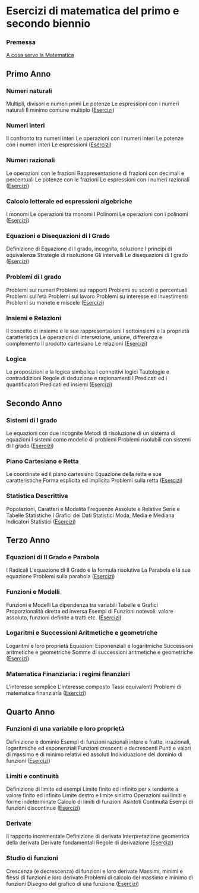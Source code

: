 # Esercizi di matematica del primo e secondo biennio

### Premessa
[A cosa serve la Matematica](http://felixblog.github.io/edu/A_cosa_serve_la_Matematica.html) 

## Primo Anno

### Numeri naturali
Multipli, divisori e numeri primi
Le potenze
Le espressioni con i numeri naturali
Il minimo comune multiplo
([Esercizi](http://felixblog.github.io/edu/Esercizi_Numeri_Naturali.html))

### Numeri interi
Il confronto tra numeri interi
Le operazioni con i numeri interi
Le potenze con i numeri interi 
Le espressioni
([Esercizi](http://felixblog.github.io/edu/Esercizi_Numeri_Interi.html))

### Numeri razionali
Le operazioni con le frazioni
Rappresentazione di frazioni con decimali e percentuali
Le potenze con le frazioni
Le espressioni con i numeri razionali
([Esercizi](http://felixblog.github.io/edu/Esercizi_Numeri_Razionali.html))

### Calcolo letterale ed espressioni algebriche
I monomi
Le operazioni tra monomi
I Polinomi
Le operazioni con i polinomi
([Esercizi](http://felixblog.github.io/edu/Esercizi_Monomi_Polinomi.html)) 

### Equazioni e Disequazioni di I Grado
Definizione di Equazione di I grado, incognita, soluzione
I principi di equivalenza
Strategie di risoluzione
Gli intervalli
Le disequazioni di I grado
([Esercizi](http://felixblog.github.io/edu/Esercizi_Equazioni_e_Formule.html)) 

### Problemi di I grado
Problemi sui numeri
Problemi sui rapporti
Problemi su sconti e percentuali
Problemi sull'età
Problemi sul lavoro
Problemi su interesse ed investimenti
Problemi su monete e miscele
([Esercizi](http://felixblog.github.io/edu/Problemi_I_grado.html)) 

### Insiemi e Relazioni
Il concetto di insieme e le sue rappresentazioni
I sottoinsiemi e la proprietà caratteristica
Le operazioni di intersezione, unione, differenza e complemento
Il prodotto cartesiano
Le relazioni
([Esercizi](http://felixblog.github.io/edu/Insiemi_e_Relazioni.html)) 

### Logica
Le proposizioni e la logica simbolica
I connettivi logici
Tautologie e contraddizioni
Regole di deduzione e ragionamenti
I Predicati ed i quantificatori
Predicati ed insiemi
([Esercizi](http://felixblog.github.io/edu/La_Logica.html)) 




## Secondo Anno

### Sistemi di I grado
Le equazioni con due incognite
Metodi di risoluzione di un sistema di equazioni
I sistemi come modello di problemi
Problemi risolubili con sistemi di I grado
([Esercizi](http://felixblog.github.io/edu/Sistemi_I_Grado.html)) 

### Piano Cartesiano e Retta
Le coordinate ed il piano cartesiano
Equazione della retta e sue caratteristiche
Forma esplicita ed implicita
Problemi sulla retta
([Esercizi](http://felixblog.github.io/edu/Piano_Cartesiano_e_Retta.html)) 

### Statistica Descrittiva
Popolazioni, Caratteri e Modalità
Frequenze Assolute e Relative
Serie e Tabelle Statistiche
I Grafici dei Dati Statistici
Moda, Media e Mediana
Indicatori Statistici
([Esercizi](http://felixblog.github.io/edu/Statistica_Descrittiva.html))




## Terzo Anno

### Equazioni di II Grado e Parabola
I Radicali
L'equazione di II Grado e la formula risolutiva
La Parabola e la sua equazione
Problemi sulla parabola
([Esercizi](http://felixblog.github.io/edu/Equazioni_II_Grado_e_Parabola.html)) 

### Funzioni e Modelli
Funzioni e Modelli
La dipendenza tra variabili
Tabelle e Grafici
Proporzionalità diretta ed inversa
Esempi di Funzioni notevoli: valore assoluto, funzioni definite a tratti etc.
([Esercizi](http://felixblog.github.io/edu/Funzioni_e_Grafici.html)) 

### Logaritmi e Successioni Aritmetiche e geometriche

Logaritmi e loro proprietà
Equazioni Esponenziali e logaritmiche
Successioni aritmetiche e geometriche
Somme di successioni aritmetiche e geometriche
([Esercizi](http://felixblog.github.io/edu/Logaritmi_Successioni_Aritmetiche_Geometriche.html)) 

### Matematica Finanziaria: i regimi finanziari

L'interesse semplice
L'interesse composto
Tassi equivalenti
Problemi di matematica finanziaria
([Esercizi](http://felixblog.github.io/edu/Regimi_Finanziari.html))




## Quarto Anno

### Funzioni di una variabile e loro proprietà
Definizione e dominio
Esempi di funzioni razionali intere e fratte, irrazionali, logaritmiche ed esponenziali
Funzioni crescenti e decrescenti
Punti e valori di massimo e di minimo relativi ed assoluti
Individuazione del dominio di funzioni
([Esercizi](http://felixblog.github.io/edu/Funzioni_E_Loro_Proprietà.html))

### Limiti e continuità
Definizione di limite ed esempi
Limite finito ed infinito per x tendente a valore finito ed infinito
Limite destro e limite sinistro
Operazioni sui limiti e forme indeterminate
Calcolo di limiti di funzioni
Asintoti
Continuità
Esempi di funzioni discontinue
([Esercizi](http://felixblog.github.io/edu/Esercizi_Funzioni_Limiti_e_Continuita.html)) 

### Derivate
Il rapporto incrementale
Definizione di derivata
Interpretazione geometrica della derivata
Derivate fondamentali
Regole di derivazione
([Esercizi](http://felixblog.github.io/edu/Funzioni_Derivate_Studio_Grafico.html)) 

### Studio di funzioni
Crescenza (e decrescenza) di funzioni e loro derivate
Massimi, minimi e flessi di funzioni e loro derivate
Problemi di calcolo del massimo e minimo di funzioni
Disegno del grafico di una funzione
([Esercizi](http://felixblog.github.io/edu/Studio_Grafico.html)) 
